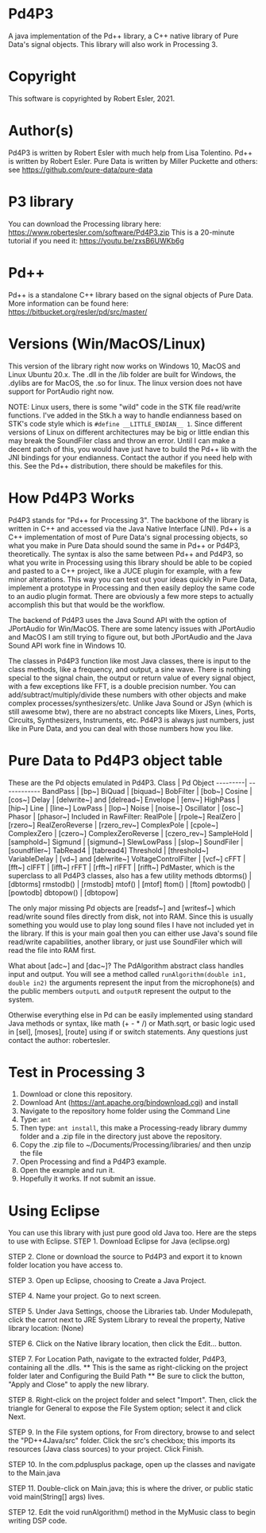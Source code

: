 # Pd4P3
A java implementation of the Pd++ library, a C++ native library of Pure Data's signal objects.  This library will also work in Processing 3. 

# Copyright
This software is copyrighted by Robert Esler, 2021.  

# Author(s)
Pd4P3 is written by Robert Esler with much help from Lisa Tolentino.  Pd++ is written by Robert Esler.  Pure Data is written by Miller Puckette and others:  see https://github.com/pure-data/pure-data

# P3 library
You can download the Processing library here: https://www.robertesler.com/software/Pd4P3.zip
This is a 20-minute tutorial if you need it: https://youtu.be/zxsB6UWKb6g

# Pd++
Pd++ is a standalone C++ library based on the signal objects of Pure Data.  More information can be found here: https://bitbucket.org/resler/pd/src/master/

# Versions (Win/MacOS/Linux)
This version of the library right now works on Windows 10, MacOS and Linux Ubuntu 20.x.  The .dll in the /lib folder are built for Windows, the .dylibs are for MacOS, the .so for linux.  The linux version does not have support for PortAudio right now.  

NOTE: Linux users, there is some "wild" code in the STK file read/write functions.  I've added in the Stk.h a way to handle endianness based on STK's code style which is `#define __LITTLE_ENDIAN__ 1`.  Since different versions of Linux on different architectures may be big or little endian this may break the SoundFiler class and throw an error.  Until I can make a decent patch of this, you would have just have to build the Pd++ lib with the JNI bindings for your endianness.  Contact the author if you need help with this.  See the Pd++ distribution, there should be makefiles for this.  

# How Pd4P3 Works
Pd4P3 stands for "Pd++ for Processing 3". The backbone of the library is written in C++ and accessed via the Java Native Interface (JNI).  Pd++ is a C++ implementation of most of Pure Data's signal processing objects, so what you make in Pure Data should sound the same in Pd++ or Pd4P3, theoretically.  The syntax is also the same between Pd++ and Pd4P3, so what you write in Processing using this library should be able to be copied and pasted to a C++ project, like a JUCE plugin for example, with a few minor alterations.  This way you can test out your ideas quickly in Pure Data, implement a prototype in Processing and then easily deploy the same code to an audio plugin format.  There are obviously a few more steps to actually accomplish this but that would be the workflow.

The backend of Pd4P3 uses the Java Sound API with the option of JPortAudio for Win/MacOS.  There are some latency issues with JPortAudio and MacOS I am still trying to figure out, but both JPortAudio and the Java Sound API work fine in Windows 10.  

The classes in Pd4P3 function like most Java classes, there is input to the class methods, like a frequency, and output, a sine wave.  There is nothing special to the signal chain, the output or return value of every signal object, with a few exceptions like FFT, is a double precision number.  You can add/subtract/multiply/divide these numbers with other objects and make complex processes/synthesizers/etc.  Unlike Java Sound or JSyn (which is still awesome btw), there are no abstract concepts like Mixers, Lines, Ports, Circuits, Synthesizers, Instruments, etc.  Pd4P3 is always just numbers, just like in Pure Data, and you can deal with those numbers how you like.  

# Pure Data to Pd4P3 object table
These are the Pd objects emulated in Pd4P3.
Class    |   Pd Object
---------| ------------
BandPass |   [bp~] 
BiQuad    |  [biquad~]
BobFilter  | [bob~]
Cosine     | [cos~]
Delay      | [delwrite~] and [delread~]
Envelope   | [env~]
HighPass   | [hip~]
Line       | [line~]
LowPass    | [lop~]
Noise      | [noise~]
Oscillator | [osc~]
Phasor     | [phasor~]
Included in RawFilter:
  RealPole | [rpole~]
  RealZero | [rzero~]
  RealZeroReverse | [rzero_rev~]
  ComplexPole | [cpole~]
  ComplexZero | [czero~]
  ComplexZeroReverse | [czero_rev~]
SampleHold | [samphold~]
Sigmund    | [sigmund~]
SlewLowPass | [slop~]
SoundFiler | [soundfiler~]
TabRead4   | [tabread4]
Threshold  | [threshold~]  
VariableDelay | [vd~] and [delwrite~]
VoltageControlFilter | [vcf~]
cFFT     |   [fft~]
cIFFT    |   [ifft~]
rFFT      |  [rfft~]
rIFFT     |  [rifft~]
PdMaster, which is the superclass to all Pd4P3 classes, also has a few utility methods
dbtorms() |  [dbtorms]
rmstodb() |  [rmstodb]
mtof()    |  [mtof]
ftom()    |  [ftom]
powtodb() |  [powtodb]
dbtopow() | [dbtopow]

The only major missing Pd objects are [readsf~] and [writesf~] which read/write sound files directly from disk, not into RAM.  Since this is usually something you would use to play long sound files I have not included yet in the library.  If this is your main goal then you can either use Java's sound file read/write capabilities, another library, or just use SoundFiler which will read the file into RAM first.  

What about [adc~] and [dac~]?  The PdAlgorithm abstract class handles input and output.  You will see a method called `runAlgorithm(double in1, double in2)` the arguments represent the input from the microphone(s) and the public members `outputL` and `outputR` represent the output to the system.  

Otherwise everything else in Pd can be easily implemented using standard Java methods or syntax, like math (+ - * /) or Math.sqrt, or basic logic used in [sel], [moses], [route] using if or switch statements.  Any questions just contact the author: robertesler.

# Test in Processing 3

1. Download or clone this repository.
2. Download Ant (https://ant.apache.org/bindownload.cgi) and install
3. Navigate to the repository home folder using the Command Line
4. Type: `ant`
5. Then type: `ant install`, this make a Processing-ready library dummy folder and a .zip file in the directory just above the repository.
6. Copy the .zip file to ~/Documents/Processing/libraries/ and then unzip the file
7. Open Processing and find a Pd4P3 example.  
8. Open the example and run it.  
9. Hopefully it works.  If not submit an issue.

# Using Eclipse
You can use this library with just pure good old Java too.  Here are the steps to use with Eclipse.
STEP 1. Download Eclipse for Java (eclipse.org)

STEP 2. Clone or download the source to Pd4P3 and export it to known folder location you have access to.

STEP 3. Open up Eclipse, choosing to Create a Java Project.

STEP 4. Name your project. Go to next screen.

STEP 5. Under Java Settings, choose the Libraries tab. Under Modulepath, click the carrot next to JRE System Library to reveal the property, Native library location: (None)

STEP 6. Click on the Native library location, then click the Edit... button.

STEP 7. For Location Path, navigate to the extracted folder, Pd4P3, containing all the .dlls.
** This is the same as right-clicking on the project folder later and Configuring the Build Path
** Be sure to click the button, "Apply and Close" to apply the new library.

STEP 8. Right-click on the project folder and select "Import". Then, click the triangle for General to expose the File System option; select it and click Next.

STEP 9. In the File system options, for From directory, browse to and select the "PD++4Java/src" folder. Click the src's checkbox; this imports its resources (Java class sources) to your project. Click Finish.

STEP 10. In the com.pdplusplus package, open up the classes and navigate to the Main.java

STEP 11. Double-click on Main.java; this is where the driver, or 
public static void main(String[] args)
lives. 

STEP 12.  Edit the void runAlgorithm() method in the MyMusic class to begin writing DSP code.
